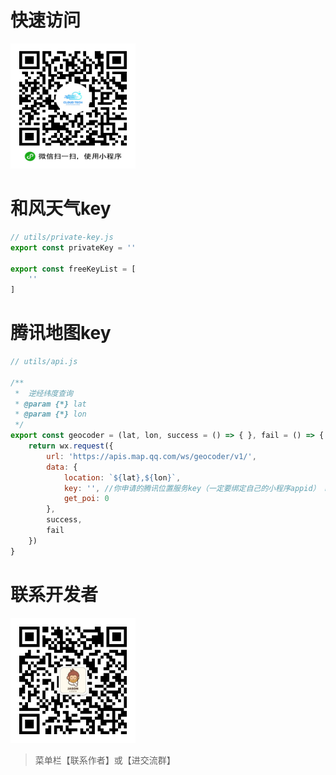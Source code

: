 # 快速访问

<img src="/image/qrcode.jpg" alt="QR Code" width="200" height="200">


# 和风天气key

```js
// utils/private-key.js
export const privateKey = ''

export const freeKeyList = [
    ''
]
```

# 腾讯地图key

```js
// utils/api.js

/**
 *  逆经纬度查询
 * @param {*} lat
 * @param {*} lon
 */
export const geocoder = (lat, lon, success = () => { }, fail = () => { }) => {
    return wx.request({
        url: 'https://apis.map.qq.com/ws/geocoder/v1/',
        data: {
            location: `${lat},${lon}`,
            key: '', //你申请的腾讯位置服务key（一定要绑定自己的小程序appid） https://lbs.qq.com/dev/console/application/mine
            get_poi: 0
        },
        success,
        fail
    })
}

```

# 联系开发者

<img src="/image/gzh.jpg" alt="gzh" width="200" height="200">

> 菜单栏【联系作者】或【进交流群】
